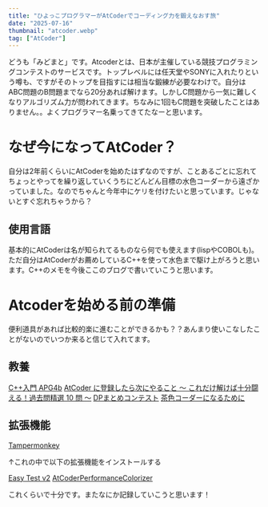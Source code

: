 ```yaml
---
title: "ひよっこプログラマーがAtCoderでコーディング力を鍛えなおす旅"
date: "2025-07-16"
thumbnail: "atcoder.webp"
tag: ["AtCoder"]
---
```


どうも「みどまと」です。Atcoderとは、日本が主催している競技プログラミングコンテストのサービスです。トップレベルには任天堂やSONYに入れたりという噂も、ですがそのトップを目指すには相当な鍛練が必要なわけで。自分はABC問題のB問題までなら20分あれば解けます。しかしC問題から一気に難しくなりアルゴリズム力が問われてきます。ちなみに1回もC問題を突破したことはありません。。よくプログラマー名乗ってきてたなーと思います。

# なぜ今になってAtCoder？

自分は2年前くらいにAtCoderを始めたはずなのですが、ことあるごとに忘れてちょっとやってを繰り返していくうちにどんどん目標の水色コーダーから遠ざかっていました。なのでちゃんと今年中にケリを付けたいと思っています。じゃないとすぐ忘れちゃうから？

## 使用言語

基本的にAtCoderは名が知られてるものなら何でも使えます(lispやCOBOLも)。ただ自分はAtCoderがお薦めしているC++を使って水色まで駆け上がろうと思います。C++のメモを今後ここのブログで書いていこうと思います。

# Atcoderを始める前の準備

便利道具があれば比較的楽に進むことができるかも？？あんまり使いこなしたことがないのでいつか来ると信じて入れてます。

## 教養
[C++入門 APG4b](https://atcoder.jp/contests/APG4b)
[AtCoder に登録したら次にやること ～ これだけ解けば十分闘える！過去問精選 10 問 ～](https://qiita.com/drken/items/fd4e5e3630d0f5859067)
[DPまとめコンテスト](https://atcoder.jp/contests/dp)
[茶色コーダーになるために](https://atcoder.jp/contests/dp)

## 拡張機能
[Tampermonkey](https://chromewebstore.google.com/detail/tampermonkey/dhdgffkkebhmkfjojejmpbldmpobfkfo?hl=ja)

↑これの中で以下の拡張機能をインストールする

[Easy Test v2](https://greasyfork.org/ja/scripts/433152-atcoder-easy-test-v2)
[AtCoderPerformanceColorizer](https://greasyfork.org/ja/scripts/371693-atcoderperformancecolorizer)

これくらいで十分です。またなにか記録していこうと思います！
